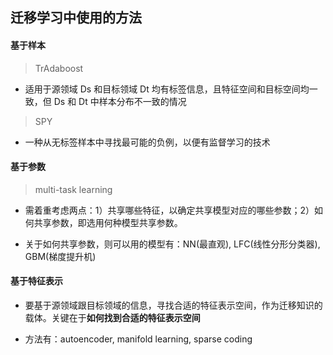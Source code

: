 ## 迁移学习中使用的方法

#### 基于样本

> TrAdaboost

- 适用于源领域 Ds 和目标领域 Dt 均有标签信息，且特征空间和目标空间均一致，但 Ds 和 Dt 中样本分布不一致的情况

> SPY

- 一种从无标签样本中寻找最可能的负例，以便有监督学习的技术

#### 基于参数

> multi-task learning

- 需着重考虑两点：1）共享哪些特征，以确定共享模型对应的哪些参数；2）如何共享参数，即选用何种模型共享参数。

- 关于如何共享参数，则可以用的模型有：NN(最直观), LFC(线性分形分类器), GBM(梯度提升机)

#### 基于特征表示

- 要基于源领域跟目标领域的信息，寻找合适的特征表示空间，作为迁移知识的载体。关键在于**如何找到合适的特征表示空间**

- 方法有：autoencoder, manifold learning, sparse coding
